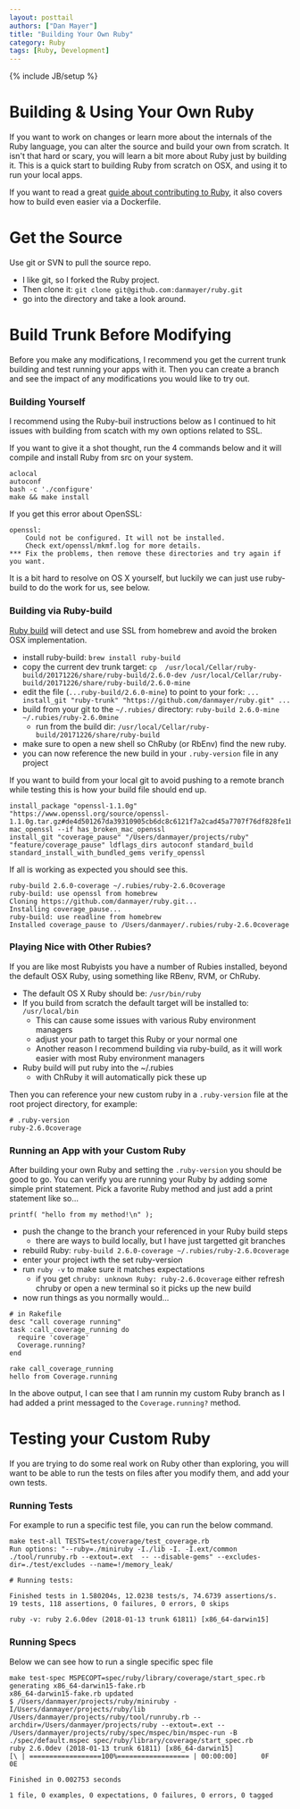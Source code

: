 ```yaml
---
layout: posttail
authors: ["Dan Mayer"]
title: "Building Your Own Ruby"
category: Ruby
tags: [Ruby, Development]
---
```

{% include JB/setup %}

# Building & Using Your Own Ruby

If you want to work on changes or learn more about the internals of the  Ruby language, you can alter the source and build your own from scratch. It isn't that hard or scary, you will learn a bit more about Ruby just by building it. This is a quick start to building Ruby from scratch on OSX, and using it to run your local apps.

If you want to read a great [guide about contributing to Ruby](http://www.sihui.io/how-to-contribute-to-ruby/), it also covers how to build even easier via a Dockerfile.  

# Get the Source

Use git or SVN to pull the source repo.

* I like git, so I forked the Ruby project.
* Then clone it: `git clone git@github.com:danmayer/ruby.git`
* go into the directory and take a look around.

# Build Trunk Before Modifying

Before you make any modifications, I recommend you get the current trunk building and test running your apps with it. Then you can create a branch and see the impact of any modifications you would like to try out.

### Building Yourself

I recommend using the Ruby-buil instructions below as I continued to hit issues with building from scatch with my own options related to SSL.

If you want to give it a shot thought, run the 4 commands below and it will compile and install Ruby from src on your system.

```
aclocal
autoconf
bash -c './configure'
make && make install
```

If you get this error about OpenSSL:

```
openssl:
	Could not be configured. It will not be installed.
	Check ext/openssl/mkmf.log for more details.
*** Fix the problems, then remove these directories and try again if you want.
```

It is a bit hard to resolve on OS X yourself, but luckily we can just use ruby-build to do the work for us, see below.

### Building via Ruby-build

[Ruby build](https://github.com/rbenv/ruby-build) will detect and use SSL from homebrew and avoid the broken OSX implementation. 

* install ruby-build: `brew install ruby-build`
* copy the current dev trunk target: `cp  /usr/local/Cellar/ruby-build/20171226/share/ruby-build/2.6.0-dev /usr/local/Cellar/ruby-build/20171226/share/ruby-build/2.6.0-mine`
* edit the file (`...ruby-build/2.6.0-mine`) to point to your fork: `... install_git "ruby-trunk" "https://github.com/danmayer/ruby.git" ...`
* build from your git to the `~/.rubies/` directory: `ruby-build 2.6.0-mine ~/.rubies/ruby-2.6.0mine`
   * run from the build dir: `/usr/local/Cellar/ruby-build/20171226/share/ruby-build` 
* make sure to open a new shell so ChRuby (or RbEnv) find the new ruby.
* you can now reference the new build in your `.ruby-version` file in any project

If you want to build from your local git to avoid pushing to a remote branch while testing this is how your build file should end up.

```
install_package "openssl-1.1.0g" "https://www.openssl.org/source/openssl-1.1.0g.tar.gz#de4d501267da39310905cb6dc8c6121f7a2cad45a7707f76df828fe1b85073af"  mac_openssl --if has_broken_mac_openssl
install_git "coverage_pause" "/Users/danmayer/projects/ruby" "feature/coverage_pause" ldflags_dirs autoconf standard_build standard_install_with_bundled_gems verify_openssl
```

If all is working as expected you should see this.

```
ruby-build 2.6.0-coverage ~/.rubies/ruby-2.6.0coverage
ruby-build: use openssl from homebrew
Cloning https://github.com/danmayer/ruby.git...
Installing coverage_pause...
ruby-build: use readline from homebrew
Installed coverage_pause to /Users/danmayer/.rubies/ruby-2.6.0coverage
```

### Playing Nice with Other Rubies?

If you are like most Rubyists you have a number of Rubies installed, beyond the default OSX Ruby, using something like RBenv, RVM, or ChRuby.

* The default OS X Ruby should be: `/usr/bin/ruby`
* If you build from scratch the default target will be installed to: `/usr/local/bin` 
   * This can cause some issues with various Ruby environment managers
   * adjust your path to target this Ruby or your normal one
   * Another reason I recommend building via ruby-build, as it will work easier with most Ruby environment managers
* Ruby build will put ruby into the ~/.rubies
   * with ChRuby it will automatically pick these up
   
Then you can reference your new custom ruby in a `.ruby-version` file at the root project directory, for example:

```
# .ruby-version
ruby-2.6.0coverage
```   

### Running an App with your Custom Ruby

After building your own Ruby and setting the `.ruby-version` you should be good to go. You can verify you are running your Ruby by adding some simple print statement. Pick a favorite Ruby method and just add a print statement like so...

`printf( "hello from my method!\n" );`

* push the change to the branch your referenced in your Ruby build steps
   * there are ways to build locally, but I have just targetted git branches 
* rebuild Ruby: `ruby-build 2.6.0-coverage ~/.rubies/ruby-2.6.0coverage`
* enter your project iwth the set ruby-version
* run `ruby -v` to make sure it matches expectations
   * if you get `chruby: unknown Ruby: ruby-2.6.0coverage` either refresh chruby or open a new terminal so it picks up the new build
* now run things as you normally would...

```
# in Rakefile
desc "call coverage running"
task :call_coverage_running do
  require 'coverage'
  Coverage.running?
end
```

```
rake call_coverage_running
hello from Coverage.running
```

In the above output, I can see that I am runnin my custom Ruby branch as I had added a print messaged to the `Coverage.running?` method.

# Testing your Custom Ruby

If you are trying to do some real work on Ruby other than exploring, you will want to be able to run the tests on files after you modify them, and add your own tests.

### Running Tests

For example to run a specific test file, you can run the below command.

```
make test-all TESTS=test/coverage/test_coverage.rb
Run options: "--ruby=./miniruby -I./lib -I. -I.ext/common  ./tool/runruby.rb --extout=.ext  -- --disable-gems" --excludes-dir=./test/excludes --name=!/memory_leak/

# Running tests:

Finished tests in 1.580204s, 12.0238 tests/s, 74.6739 assertions/s.
19 tests, 118 assertions, 0 failures, 0 errors, 0 skips

ruby -v: ruby 2.6.0dev (2018-01-13 trunk 61811) [x86_64-darwin15]
```

### Running Specs

Below we can see how to run a single specific spec file

```
make test-spec MSPECOPT=spec/ruby/library/coverage/start_spec.rb
generating x86_64-darwin15-fake.rb
x86_64-darwin15-fake.rb updated
$ /Users/danmayer/projects/ruby/miniruby -I/Users/danmayer/projects/ruby/lib /Users/danmayer/projects/ruby/tool/runruby.rb --archdir=/Users/danmayer/projects/ruby --extout=.ext -- /Users/danmayer/projects/ruby/spec/mspec/bin/mspec-run -B ./spec/default.mspec spec/ruby/library/coverage/start_spec.rb
ruby 2.6.0dev (2018-01-13 trunk 61811) [x86_64-darwin15]
[\ | ==================100%================== | 00:00:00]      0F      0E

Finished in 0.002753 seconds

1 file, 0 examples, 0 expectations, 0 failures, 0 errors, 0 tagged
```
